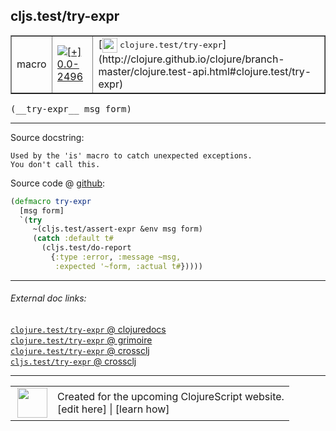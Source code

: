## cljs.test/try-expr



 <table border="1">
<tr>
<td>macro</td>
<td><a href="https://github.com/cljsinfo/cljs-api-docs/tree/0.0-2496"><img valign="middle" alt="[+] 0.0-2496" title="Added in 0.0-2496" src="https://img.shields.io/badge/+-0.0--2496-lightgrey.svg"></a> </td>
<td>
[<img height="24px" valign="middle" src="http://i.imgur.com/1GjPKvB.png"> <samp>clojure.test/try-expr</samp>](http://clojure.github.io/clojure/branch-master/clojure.test-api.html#clojure.test/try-expr)
</td>
</tr>
</table>


 <samp>
(__try-expr__ msg form)<br>
</samp>

---





Source docstring:

```
Used by the 'is' macro to catch unexpected exceptions.
You don't call this.
```


Source code @ [github](https://github.com/clojure/clojurescript/blob/r3119/src/clj/cljs/test.clj#L135-L144):

```clj
(defmacro try-expr
  [msg form]
  `(try
     ~(cljs.test/assert-expr &env msg form)
     (catch :default t#
       (cljs.test/do-report 
         {:type :error, :message ~msg,
          :expected '~form, :actual t#}))))
```

<!--
Repo - tag - source tree - lines:

 <pre>
clojurescript @ r3119
└── src
    └── clj
        └── cljs
            └── <ins>[test.clj:135-144](https://github.com/clojure/clojurescript/blob/r3119/src/clj/cljs/test.clj#L135-L144)</ins>
</pre>

-->

---



###### External doc links:

[`clojure.test/try-expr` @ clojuredocs](http://clojuredocs.org/clojure.test/try-expr)<br>
[`clojure.test/try-expr` @ grimoire](http://conj.io/store/v1/org.clojure/clojure/1.7.0-beta3/clj/clojure.test/try-expr/)<br>
[`clojure.test/try-expr` @ crossclj](http://crossclj.info/fun/clojure.test/try-expr.html)<br>
[`cljs.test/try-expr` @ crossclj](http://crossclj.info/fun/cljs.test/try-expr.html)<br>

---

 <table>
<tr><td>
<img valign="middle" align="right" width="48px" src="http://i.imgur.com/Hi20huC.png">
</td><td>
Created for the upcoming ClojureScript website.<br>
[edit here] | [learn how]
</td></tr></table>

[edit here]:https://github.com/cljsinfo/cljs-api-docs/blob/master/cljsdoc/cljs.test/try-expr.cljsdoc
[learn how]:https://github.com/cljsinfo/cljs-api-docs/wiki/cljsdoc-files

<!--

This information was too distracting to show to readers, but I'll leave it
commented here since it is helpful to:

- pretty-print the data used to generate this document
- and show how to retrieve that data



The API data for this symbol:

```clj
{:ns "cljs.test",
 :name "try-expr",
 :signature ["[msg form]"],
 :history [["+" "0.0-2496"]],
 :type "macro",
 :full-name-encode "cljs.test/try-expr",
 :source {:code "(defmacro try-expr\n  [msg form]\n  `(try\n     ~(cljs.test/assert-expr &env msg form)\n     (catch :default t#\n       (cljs.test/do-report \n         {:type :error, :message ~msg,\n          :expected '~form, :actual t#}))))",
          :title "Source code",
          :repo "clojurescript",
          :tag "r3119",
          :filename "src/clj/cljs/test.clj",
          :lines [135 144]},
 :full-name "cljs.test/try-expr",
 :clj-symbol "clojure.test/try-expr",
 :docstring "Used by the 'is' macro to catch unexpected exceptions.\nYou don't call this."}

```

Retrieve the API data for this symbol:

```clj
;; from Clojure REPL
(require '[clojure.edn :as edn])
(-> (slurp "https://raw.githubusercontent.com/cljsinfo/cljs-api-docs/catalog/cljs-api.edn")
    (edn/read-string)
    (get-in [:symbols "cljs.test/try-expr"]))
```

-->
